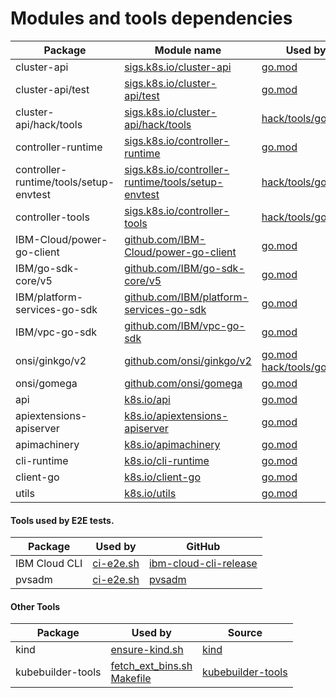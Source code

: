 # Modules and tools dependencies

| Package | Module name | Used by | 
| --- | ----------- | ------- |
| cluster-api | [sigs.k8s.io/cluster-api](https://github.com/kubernetes-sigs/cluster-api) | [go.mod][go.mod1] |
| cluster-api/test | [sigs.k8s.io/cluster-api/test](https://github.com/kubernetes-sigs/cluster-api/tree/main/test) | [go.mod][go.mod1]  |
| cluster-api/hack/tools | [sigs.k8s.io/cluster-api/hack/tools](https://github.com/kubernetes-sigs/cluster-api/tree/main/hack/tools) | [hack/tools/go.mod][go.mod2] |
| controller-runtime | [sigs.k8s.io/controller-runtime](https://sigs.k8s.io/controller-runtime) | [go.mod][go.mod1] |
| controller-runtime/tools/setup-envtest | [sigs.k8s.io/controller-runtime/tools/setup-envtest](https://sigs.k8s.io/controller-runtime/tools/setup-envtest) | [hack/tools/go.mod][go.mod2] |
| controller-tools | [sigs.k8s.io/controller-tools](https://sigs.k8s.io/controller-tools) | [hack/tools/go.mod][go.mod2] |
| IBM-Cloud/power-go-client | [github.com/IBM-Cloud/power-go-client](https://github.com/IBM-Cloud/power-go-client) | [go.mod][go.mod1] |
| IBM/go-sdk-core/v5 | [github.com/IBM/go-sdk-core/v5](https://github.com/IBM/go-sdk-core) | [go.mod][go.mod1] |
| IBM/platform-services-go-sdk | [github.com/IBM/platform-services-go-sdk](https://github.com/IBM/platform-services-go-sdk) | [go.mod][go.mod1] |
| IBM/vpc-go-sdk | [github.com/IBM/vpc-go-sdk](https://github.com/IBM/vpc-go-sdk) | [go.mod][go.mod1] |
| onsi/ginkgo/v2 | [github.com/onsi/ginkgo/v2](https://github.com/onsi/ginkgo) | [go.mod][go.mod1] [hack/tools/go.mod][go.mod2] |
| onsi/gomega | [github.com/onsi/gomega](https://github.com/onsi/gomega) | [go.mod][go.mod1] |
| api | [k8s.io/api](https://k8s.io/api) | [go.mod][go.mod1] |
| apiextensions-apiserver | [k8s.io/apiextensions-apiserver](https://k8s.io/apiextensions-apiserver) | [go.mod][go.mod1] |
| apimachinery | [k8s.io/apimachinery](https://k8s.io/apimachinery) | [go.mod][go.mod1] |
| cli-runtime | [k8s.io/cli-runtime](https://k8s.io/cli-runtime) | [go.mod][go.mod1] |
| client-go | [k8s.io/client-go](https://k8s.io/client-go) | [go.mod][go.mod1] |
| utils | [k8s.io/utils](https://k8s.io/utils) | [go.mod][go.mod1] |

#### Tools used by E2E tests.

| Package | Used by | GitHub |
| --- | ----------- | ------ |
| IBM Cloud CLI | [ci-e2e.sh](https://github.com/kubernetes-sigs/cluster-api-provider-ibmcloud/blob/main/scripts/ci-e2e.sh) | [ibm-cloud-cli-release](https://github.com/IBM-Cloud/ibm-cloud-cli-release.git) |
| pvsadm | [ci-e2e.sh](https://github.com/kubernetes-sigs/cluster-api-provider-ibmcloud/blob/main/scripts/ci-e2e.sh) | [pvsadm](https://github.com/ppc64le-cloud/pvsadm.git) |

#### Other Tools
| Package | Used by | Source |
| --- | ----------- | ------ |
| kind | [ensure-kind.sh](https://github.com/kubernetes-sigs/cluster-api-provider-ibmcloud/blob/main/hack/ensure-kind.sh#L24) | [kind](https://github.com/kubernetes-sigs/kind) |
| kubebuilder-tools | [fetch_ext_bins.sh](https://github.com/kubernetes-sigs/cluster-api-provider-ibmcloud/blob/main/scripts/fetch_ext_bins.sh#L29) <br/> [Makefile](https://github.com/kubernetes-sigs/cluster-api-provider-ibmcloud/blob/main/Makefile#L72) | [kubebuilder-tools](https://storage.googleapis.com/kubebuilder-tools) |

[go.mod1]: https://github.com/kubernetes-sigs/cluster-api-provider-ibmcloud/blob/main/go.mod
[go.mod2]: https://github.com/kubernetes-sigs/cluster-api-provider-ibmcloud/blob/main/hack/tools/go.mod